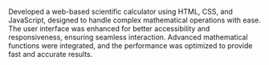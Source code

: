 Developed a web-based scientific calculator using HTML, CSS, and JavaScript, designed to handle complex mathematical
operations with ease. The user interface was enhanced for better accessibility and responsiveness, ensuring
seamless interaction. Advanced mathematical functions were integrated, and the performance was optimized to
provide fast and accurate results.
